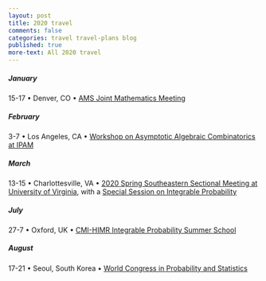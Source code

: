 ```yaml
---
layout: post
title: 2020 travel
comments: false
categories: travel travel-plans blog
published: true
more-text: All 2020 travel
---
```


##### January

15-17
&bull; 
Denver, CO
&bull;
[AMS Joint Mathematics Meeting](http://jointmathematicsmeetings.org/meetings/national/jmm2020/2245_intro)


##### February

3-7 
&bull; 
Los Angeles, CA
&bull;
[Workshop on Asymptotic Algebraic Combinatorics at IPAM](http://www.ipam.ucla.edu/aac2020)

##### March

13-15
&bull; 
Charlottesville, VA
&bull; 
[2020 Spring Southeastern Sectional Meeting at University of Virginia](http://www.ams.org/meetings/sectional/2273_program.html), with a [Special Session on Integrable Probability](http://www.ams.org/meetings/sectional/2273_program_ss27.html)

<!-- 16-20
&bull;
New York, NY
&bull;
FRG Conference on Integrable Probability
at Columbia University -->

<!-- ##### April -->

<!-- ##### May -->

<!-- ##### June -->

##### July

27-7
&bull; 
Oxford, UK
&bull;
[CMI-HIMR Integrable Probability Summer School](https://www.claymath.org/events/cmi-himr-integrable-probability-summer-school)

##### August

17-21
&bull; 
Seoul, South Korea
&bull;
[World Congress in Probability and Statistics](http://wc2020.org/index.php)

<!-- ##### September -->

<!-- ##### October  -->

<!-- ##### November -->

<!-- ##### December -->
